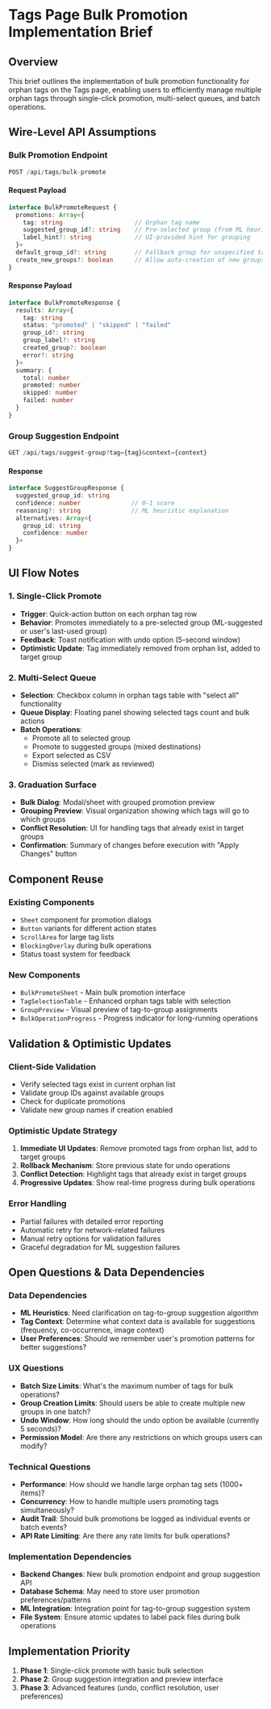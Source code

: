 # Tags Page Bulk Promotion Implementation Brief

## Overview
This brief outlines the implementation of bulk promotion functionality for orphan tags on the Tags page, enabling users to efficiently manage multiple orphan tags through single-click promotion, multi-select queues, and batch operations.

## Wire-Level API Assumptions

### Bulk Promotion Endpoint
```typescript
POST /api/tags/bulk-promote
```

#### Request Payload
```typescript
interface BulkPromoteRequest {
  promotions: Array<{
    tag: string                    // Orphan tag name
    suggested_group_id?: string    // Pre-selected group (from ML heuristic)
    label_hint?: string            // UI-provided hint for grouping
  }>
  default_group_id?: string        // Fallback group for unspecified targets
  create_new_groups?: boolean      // Allow auto-creation of new groups
}
```

#### Response Payload
```typescript
interface BulkPromoteResponse {
  results: Array<{
    tag: string
    status: "promoted" | "skipped" | "failed"
    group_id?: string
    group_label?: string
    created_group?: boolean
    error?: string
  }>
  summary: {
    total: number
    promoted: number
    skipped: number
    failed: number
  }
}
```

### Group Suggestion Endpoint
```typescript
GET /api/tags/suggest-group?tag={tag}&context={context}
```

#### Response
```typescript
interface SuggestGroupResponse {
  suggested_group_id: string
  confidence: number              // 0-1 score
  reasoning?: string              // ML heuristic explanation
  alternatives: Array<{
    group_id: string
    confidence: number
  }>
}
```

## UI Flow Notes

### 1. Single-Click Promote
- **Trigger**: Quick-action button on each orphan tag row
- **Behavior**: Promotes immediately to a pre-selected group (ML-suggested or user's last-used group)
- **Feedback**: Toast notification with undo option (5-second window)
- **Optimistic Update**: Tag immediately removed from orphan list, added to target group

### 2. Multi-Select Queue
- **Selection**: Checkbox column in orphan tags table with "select all" functionality
- **Queue Display**: Floating panel showing selected tags count and bulk actions
- **Batch Operations**:
  - Promote all to selected group
  - Promote to suggested groups (mixed destinations)
  - Export selected as CSV
  - Dismiss selected (mark as reviewed)

### 3. Graduation Surface
- **Bulk Dialog**: Modal/sheet with grouped promotion preview
- **Grouping Preview**: Visual organization showing which tags will go to which groups
- **Conflict Resolution**: UI for handling tags that already exist in target groups
- **Confirmation**: Summary of changes before execution with "Apply Changes" button

## Component Reuse

### Existing Components
- `Sheet` component for promotion dialogs
- `Button` variants for different action states
- `ScrollArea` for large tag lists
- `BlockingOverlay` during bulk operations
- Status toast system for feedback

### New Components
- `BulkPromoteSheet` - Main bulk promotion interface
- `TagSelectionTable` - Enhanced orphan tags table with selection
- `GroupPreview` - Visual preview of tag-to-group assignments
- `BulkOperationProgress` - Progress indicator for long-running operations

## Validation & Optimistic Updates

### Client-Side Validation
- Verify selected tags exist in current orphan list
- Validate group IDs against available groups
- Check for duplicate promotions
- Validate new group names if creation enabled

### Optimistic Update Strategy
1. **Immediate UI Updates**: Remove promoted tags from orphan list, add to target groups
2. **Rollback Mechanism**: Store previous state for undo operations
3. **Conflict Detection**: Highlight tags that already exist in target groups
4. **Progressive Updates**: Show real-time progress during bulk operations

### Error Handling
- Partial failures with detailed error reporting
- Automatic retry for network-related failures
- Manual retry options for validation failures
- Graceful degradation for ML suggestion failures

## Open Questions & Data Dependencies

### Data Dependencies
- **ML Heuristics**: Need clarification on tag-to-group suggestion algorithm
- **Tag Context**: Determine what context data is available for suggestions (frequency, co-occurrence, image context)
- **User Preferences**: Should we remember user's promotion patterns for better suggestions?

### UX Questions
- **Batch Size Limits**: What's the maximum number of tags for bulk operations?
- **Group Creation Limits**: Should users be able to create multiple new groups in one batch?
- **Undo Window**: How long should the undo option be available (currently 5 seconds)?
- **Permission Model**: Are there any restrictions on which groups users can modify?

### Technical Questions
- **Performance**: How should we handle large orphan tag sets (1000+ items)?
- **Concurrency**: How to handle multiple users promoting tags simultaneously?
- **Audit Trail**: Should bulk promotions be logged as individual events or batch events?
- **API Rate Limiting**: Are there any rate limits for bulk operations?

### Implementation Dependencies
- **Backend Changes**: New bulk promotion endpoint and group suggestion API
- **Database Schema**: May need to store user promotion preferences/patterns
- **ML Integration**: Integration point for tag-to-group suggestion system
- **File System**: Ensure atomic updates to label pack files during bulk operations

## Implementation Priority
1. **Phase 1**: Single-click promote with basic bulk selection
2. **Phase 2**: Group suggestion integration and preview interface
3. **Phase 3**: Advanced features (undo, conflict resolution, user preferences)
